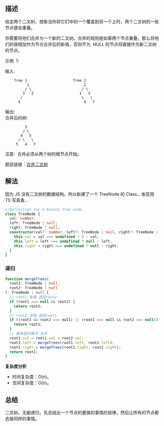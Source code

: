 ## 描述

给定两个二叉树，想象当你将它们中的一个覆盖到另一个上时，两个二叉树的一些节点便会重叠。

你需要将他们合并为一个新的二叉树。合并的规则是如果两个节点重叠，那么将他们的值相加作为节点合并后的新值，否则不为  NULL 的节点将直接作为新二叉树的节点。

示例  1:

输入:

```
	Tree 1                     Tree 2
          1                         2
         / \                       / \
        3   2                     1   3
       /                           \   \
      5                             4   7
```

输出:  
合并后的树:

```
	     3
	    / \
	   4   5
	  / \   \
	 5   4   7
```

注意:  合并必须从两个树的根节点开始。

题目链接：[合并二叉树](https://leetcode-cn.com/problems/merge-two-binary-trees/)

## 解法

因为 JS 没有二叉树的数据结构，所以新建了一个 TreeNode 的 Class，发现用 TS 写真香...

```ts
//Definition for a binary tree node.
class TreeNode {
  val: number;
  left: TreeNode | null;
  right: TreeNode | null;
  constructor(val?: number, left?: TreeNode | null, right?: TreeNode | null) {
    this.val = val === undefined ? 0 : val;
    this.left = left === undefined ? null : left;
    this.right = right === undefined ? null : right;
  }
}
```

### 递归

```ts
function mergeTrees(
  root1: TreeNode | null,
  root2: TreeNode | null
): TreeNode | null {
  // root2 有值 返回root2
  if (root1 === null && root2) {
    return root2;
  }
  // root2 没值 返回root1
  if ((root1 && root2 === null) || (root1 === null && root2 === null)) {
    return root1;
  }
  // 都有值的情况 合并
  root1.val = root1.val + root2.val;
  root1.left = mergeTrees(root1.left, root2.left);
  root1.right = mergeTrees(root1.right, root2.right);
  return root1;
}
```

**复杂度分析**

- 时间复杂度：O(n)。
- 空间复杂度：O(n)。

## 总结

二叉树，无脑递归，先总结出一个节点的要做的事情的规律，然后让所有的节点都去做同样的事情。
